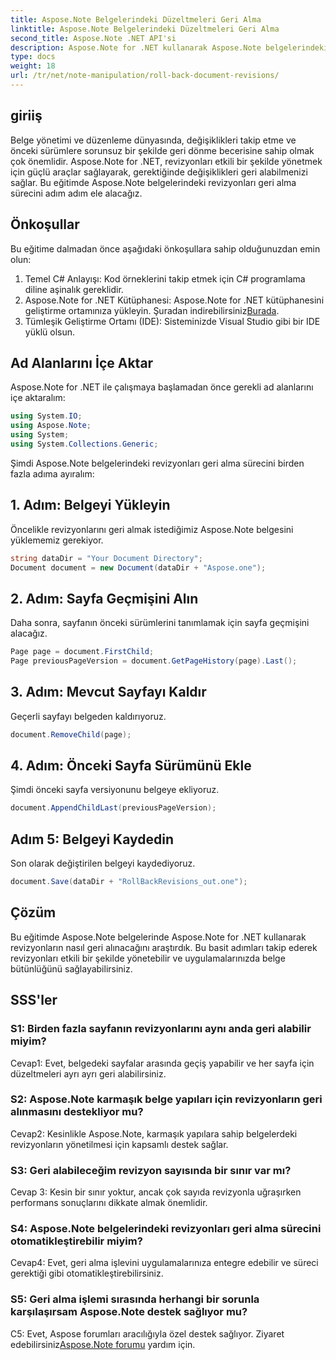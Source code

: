 ```yaml
---
title: Aspose.Note Belgelerindeki Düzeltmeleri Geri Alma
linktitle: Aspose.Note Belgelerindeki Düzeltmeleri Geri Alma
second_title: Aspose.Note .NET API'si
description: Aspose.Note for .NET kullanarak Aspose.Note belgelerindeki revizyonları etkili bir şekilde nasıl yöneteceğinizi öğrenin. Düzeltmeleri sorunsuz bir şekilde geri almak için adım adım kılavuzu izleyin.
type: docs
weight: 18
url: /tr/net/note-manipulation/roll-back-document-revisions/
---
```

## giriiş

Belge yönetimi ve düzenleme dünyasında, değişiklikleri takip etme ve önceki sürümlere sorunsuz bir şekilde geri dönme becerisine sahip olmak çok önemlidir. Aspose.Note for .NET, revizyonları etkili bir şekilde yönetmek için güçlü araçlar sağlayarak, gerektiğinde değişiklikleri geri alabilmenizi sağlar. Bu eğitimde Aspose.Note belgelerindeki revizyonları geri alma sürecini adım adım ele alacağız.

## Önkoşullar

Bu eğitime dalmadan önce aşağıdaki önkoşullara sahip olduğunuzdan emin olun:

1. Temel C# Anlayışı: Kod örneklerini takip etmek için C# programlama diline aşinalık gereklidir.
2.  Aspose.Note for .NET Kütüphanesi: Aspose.Note for .NET kütüphanesini geliştirme ortamınıza yükleyin. Şuradan indirebilirsiniz[Burada](https://releases.aspose.com/note/net/).
3. Tümleşik Geliştirme Ortamı (IDE): Sisteminizde Visual Studio gibi bir IDE yüklü olsun.

## Ad Alanlarını İçe Aktar

Aspose.Note for .NET ile çalışmaya başlamadan önce gerekli ad alanlarını içe aktaralım:

```csharp
using System.IO;
using Aspose.Note;
using System;
using System.Collections.Generic;
```

Şimdi Aspose.Note belgelerindeki revizyonları geri alma sürecini birden fazla adıma ayıralım:

## 1. Adım: Belgeyi Yükleyin

Öncelikle revizyonlarını geri almak istediğimiz Aspose.Note belgesini yüklememiz gerekiyor.

```csharp
string dataDir = "Your Document Directory";
Document document = new Document(dataDir + "Aspose.one");
```

## 2. Adım: Sayfa Geçmişini Alın

Daha sonra, sayfanın önceki sürümlerini tanımlamak için sayfa geçmişini alacağız.

```csharp
Page page = document.FirstChild;
Page previousPageVersion = document.GetPageHistory(page).Last();
```

## 3. Adım: Mevcut Sayfayı Kaldır

Geçerli sayfayı belgeden kaldırıyoruz.

```csharp
document.RemoveChild(page);
```

## 4. Adım: Önceki Sayfa Sürümünü Ekle

Şimdi önceki sayfa versiyonunu belgeye ekliyoruz.

```csharp
document.AppendChildLast(previousPageVersion);
```

## Adım 5: Belgeyi Kaydedin

Son olarak değiştirilen belgeyi kaydediyoruz.

```csharp
document.Save(dataDir + "RollBackRevisions_out.one");
```

## Çözüm

Bu eğitimde Aspose.Note belgelerinde Aspose.Note for .NET kullanarak revizyonların nasıl geri alınacağını araştırdık. Bu basit adımları takip ederek revizyonları etkili bir şekilde yönetebilir ve uygulamalarınızda belge bütünlüğünü sağlayabilirsiniz.

## SSS'ler

### S1: Birden fazla sayfanın revizyonlarını aynı anda geri alabilir miyim?

Cevap1: Evet, belgedeki sayfalar arasında geçiş yapabilir ve her sayfa için düzeltmeleri ayrı ayrı geri alabilirsiniz.

### S2: Aspose.Note karmaşık belge yapıları için revizyonların geri alınmasını destekliyor mu?

Cevap2: Kesinlikle Aspose.Note, karmaşık yapılara sahip belgelerdeki revizyonların yönetilmesi için kapsamlı destek sağlar.

### S3: Geri alabileceğim revizyon sayısında bir sınır var mı?

Cevap 3: Kesin bir sınır yoktur, ancak çok sayıda revizyonla uğraşırken performans sonuçlarını dikkate almak önemlidir.

### S4: Aspose.Note belgelerindeki revizyonları geri alma sürecini otomatikleştirebilir miyim?

Cevap4: Evet, geri alma işlevini uygulamalarınıza entegre edebilir ve süreci gerektiği gibi otomatikleştirebilirsiniz.

### S5: Geri alma işlemi sırasında herhangi bir sorunla karşılaşırsam Aspose.Note destek sağlıyor mu?

 C5: Evet, Aspose forumları aracılığıyla özel destek sağlıyor. Ziyaret edebilirsiniz[Aspose.Note forumu](https://forum.aspose.com/c/note/28) yardım için.